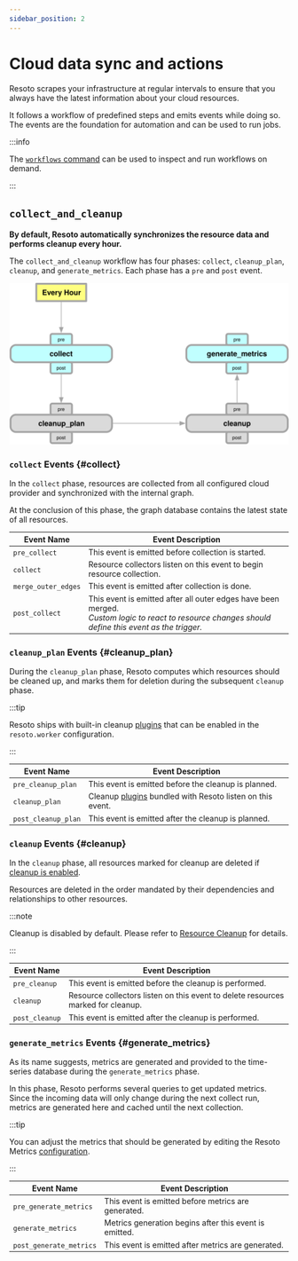 ```yaml
---
sidebar_position: 2
---
```


# Cloud data sync and actions

Resoto scrapes your infrastructure at regular intervals to ensure that you always have the latest information about your cloud resources.

It follows a workflow of predefined steps and emits events while doing so. The events are the foundation for automation and can be used to run jobs.

:::info

The [`workflows` command](../../reference/cli/action-commands/workflows) can be used to inspect and run workflows on demand.

:::

## `collect_and_cleanup`

**By default, Resoto automatically synchronizes the resource data and performs cleanup every hour.**

The `collect_and_cleanup` workflow has four phases: `collect`, `cleanup_plan`, `cleanup`, and `generate_metrics`. Each phase has a `pre` and `post` event.

![Default Workflow Diagram](./img/workflow-phases.svg)

### `collect` Events {#collect}

In the `collect` phase, resources are collected from all configured cloud provider and synchronized with the internal graph.

At the conclusion of this phase, the graph database contains the latest state of all resources.

| Event Name          | Event Description                                                                                                                                       |
| ------------------- | ------------------------------------------------------------------------------------------------------------------------------------------------------- |
| `pre_collect`       | This event is emitted before collection is started.                                                                                                     |
| `collect`           | Resource collectors listen on this event to begin resource collection.                                                                                  |
| `merge_outer_edges` | This event is emitted after collection is done.                                                                                                         |
| `post_collect`      | This event is emitted after all outer edges have been merged.<br />_Custom logic to react to resource changes should define this event as the trigger._ |

### `cleanup_plan` Events {#cleanup_plan}

During the `cleanup_plan` phase, Resoto computes which resources should be cleaned up, and marks them for deletion during the subsequent `cleanup` phase.

:::tip

Resoto ships with built-in cleanup [plugins](../../reference/components/plugins/index.md) that can be enabled in the `resoto.worker` configuration.

:::

| Event Name          | Event Description                                                                                        |
| ------------------- | -------------------------------------------------------------------------------------------------------- |
| `pre_cleanup_plan`  | This event is emitted before the cleanup is planned.                                                     |
| `cleanup_plan`      | Cleanup [plugins](../../reference/components/plugins/index.md) bundled with Resoto listen on this event. |
| `post_cleanup_plan` | This event is emitted after the cleanup is planned.                                                      |

### `cleanup` Events {#cleanup}

In the `cleanup` phase, all resources marked for cleanup are deleted if [cleanup is enabled](../resource-management/cleanup.md#enabling-cleanup).

Resources are deleted in the order mandated by their dependencies and relationships to other resources.

:::note

Cleanup is disabled by default. Please refer to [Resource Cleanup](../resource-management/cleanup.md) for details.

:::

| Event Name     | Event Description                                                                |
| -------------- | -------------------------------------------------------------------------------- |
| `pre_cleanup`  | This event is emitted before the cleanup is performed.                           |
| `cleanup`      | Resource collectors listen on this event to delete resources marked for cleanup. |
| `post_cleanup` | This event is emitted after the cleanup is performed.                            |

### `generate_metrics` Events {#generate_metrics}

As its name suggests, metrics are generated and provided to the time-series database during the `generate_metrics` phase.

In this phase, Resoto performs several queries to get updated metrics. Since the incoming data will only change during the next collect run, metrics are generated here and cached until the next collection.

:::tip

You can adjust the metrics that should be generated by editing the Resoto Metrics [configuration](../../reference/configuration/index.md).

:::

| Event Name              | Event Description                                      |
| ----------------------- | ------------------------------------------------------ |
| `pre_generate_metrics`  | This event is emitted before metrics are generated.    |
| `generate_metrics`      | Metrics generation begins after this event is emitted. |
| `post_generate_metrics` | This event is emitted after metrics are generated.     |
